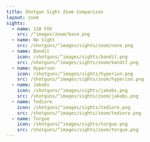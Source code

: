 ```yaml
---
title: Shotgun Sight Zoom Comparison
layout: zoom
sights:
  - name: 110 FOV
    src: /^images/zoom/base.png
  - name: No Sight
    src: /shotguns/^images/sights/zoom/none.png
  - name: Bandit
    icon: /shotguns/^images/sights/bandit.png
    src: /shotguns/^images/sights/zoom/bandit.png
  - name: Hyperion
    icon: /shotguns/^images/sights/hyperion.png
    src: /shotguns/^images/sights/zoom/hyperion.png
  - name: Jakobs
    icon: /shotguns/^images/sights/jakobs.png
    src: /shotguns/^images/sights/zoom/jakobs.png
  - name: Tediore
    icon: /shotguns/^images/sights/tediore.png
    src: /shotguns/^images/sights/zoom/tediore.png
  - name: Torgue
    icon: /shotguns/^images/sights/torgue.png
    src: /shotguns/^images/sights/zoom/torgue.png
---
```

